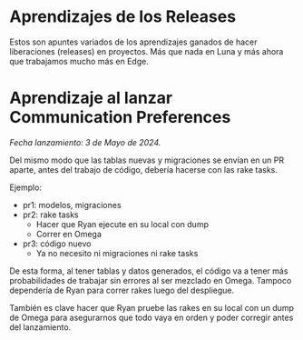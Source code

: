 # Aprendizajes de los Releases
Estos son apuntes variados de los aprendizajes ganados de hacer liberaciones (releases) en proyectos. Más que nada en Luna y más ahora que trabajamos mucho más en Edge.

# Aprendizaje al lanzar Communication Preferences

*Fecha lanzamiento: 3 de Mayo de 2024.*

Del mismo modo que las tablas nuevas y migraciones se envían en un PR aparte, antes del trabajo de código, debería hacerse con las rake tasks.

Ejemplo:

- pr1: modelos, migraciones
- pr2: rake tasks
    - Hacer que Ryan ejecute en su local con dump
    - Correr en Omega
- pr3: código nuevo
    - Ya no necesito ni migraciones ni rake tasks

De esta forma, al tener tablas y datos generados, el código va a tener más probabilidades de trabajar sin errores al ser mezclado en Omega. Tampoco dependería de Ryan para correr rakes luego del despliegue.

También es clave hacer que Ryan pruebe las rakes en su local con un dump de Omega para asegurarnos que todo vaya en orden y poder corregir antes del lanzamiento.


